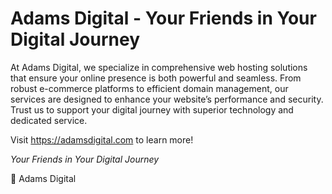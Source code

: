 # Adams Digital - Your Friends in Your Digital Journey

At Adams Digital, we specialize in comprehensive web hosting solutions that ensure your online presence is both powerful and seamless. From robust e-commerce platforms to efficient domain management, our services are designed to enhance your website’s performance and security. Trust us to support your digital journey with superior technology and dedicated service.

Visit <https://adamsdigital.com> to learn more!

*Your Friends in Your Digital Journey*

💙 Adams Digital